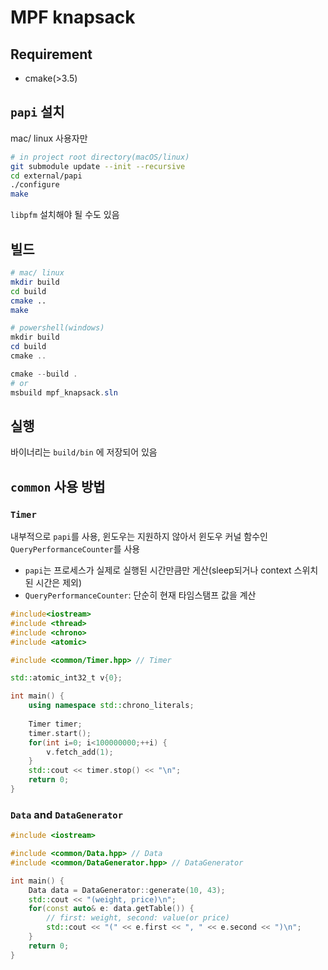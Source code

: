 # MPF knapsack

## Requirement

* cmake(>3.5)

## `papi` 설치

mac/ linux 사용자만

```bash
# in project root directory(macOS/linux)
git submodule update --init --recursive
cd external/papi
./configure
make
```

`libpfm` 설치해야 될 수도 있음

## 빌드

```bash
# mac/ linux
mkdir build
cd build
cmake ..
make
```

```powershell
# powershell(windows)
mkdir build
cd build
cmake ..

cmake --build .
# or
msbuild mpf_knapsack.sln
```

## 실행

바이너리는 `build/bin` 에 저장되어 있음

## `common` 사용 방법

### `Timer`

내부적으로 `papi`를 사용, 윈도우는 지원하지 않아서 윈도우 커널 함수인 `QueryPerformanceCounter`를 사용

* `papi`는 프로세스가 실제로 실행된 시간만큼만 게산(sleep되거나 context 스위치 된 시간은 제외)
* `QueryPerformanceCounter`: 단순히 현재 타임스탬프 값을 계산

```cpp
#include<iostream>
#include <thread>
#include <chrono>
#include <atomic>

#include <common/Timer.hpp> // Timer

std::atomic_int32_t v{0};

int main() {
    using namespace std::chrono_literals;
    
    Timer timer;
    timer.start();
    for(int i=0; i<100000000;++i) {
        v.fetch_add(1);
    }
    std::cout << timer.stop() << "\n";
    return 0;
}
```

### `Data` and `DataGenerator`

```cpp
#include <iostream>

#include <common/Data.hpp> // Data
#include <common/DataGenerator.hpp> // DataGenerator

int main() {
    Data data = DataGenerator::generate(10, 43);
    std::cout << "(weight, price)\n";
    for(const auto& e: data.getTable()) {
        // first: weight, second: value(or price)
        std::cout << "(" << e.first << ", " << e.second << ")\n";
    }
    return 0;
}
```